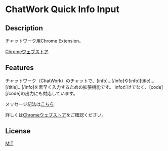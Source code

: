 # ChatWork Quick Info Input

## Description

チャットワーク用Chrome Extension。

[Chromeウェブストア](https://chrome.google.com/webstore/detail/chatwork-quick-info-input/glmhnchbmjhmjcopmmfamopongifahan?hl=ja)

## Features

チャットワーク（ChatWork）のチャットで、[info]...[/info]や[info][title]...[/title]...[/info]を素早く入力するための拡張機能です。
infoだけでなく、[code][/code]の出力にも対応しています。

メッセージ記法は[こちら](http://developer.chatwork.com/ja/messagenotation.html)

詳しくは[Chromeウェブストア](https://chrome.google.com/webstore/detail/chatwork-quick-info-input/glmhnchbmjhmjcopmmfamopongifahan)をご確認ください。

## License

[MIT](https://github.com/YukiAsano/CW_QuickInfoInput/LICENSE.txt)
